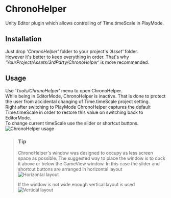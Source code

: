 # ChronoHelper
Unity Editor plugin which allows controlling of Time.timeScale in PlayMode.

## Installation
Just drop *'ChronoHelper'* folder to your project's *'Asset'* folder.  
However it's better to keep everything in order. That's why *'YourProject/Assets/3rdParty/ChronoHelper'* is more recommended.

## Usage
Use *'Tools/ChronoHelper'* menu to open ChronoHelper.  
While being in EditorMode, ChronoHelper is inactive. That is done to protect the user from accidental changing of Time.timeScale project setting.  
Right after switching to PlayMode ChronoHelper captures the default Time.timeScale in order to restore this value on switching back to EditorMode.  
To change current timeScale use the slider or shortcut buttons.  
![ChronoHelper usage](https://i.imgur.com/Y3Ryxpc.gif)

> ### Tip
> ChronoHelper's window was designed to occupy as less screen space as possible. The suggested way to place the window is to dock it above or below the GameView window. In this case the slider and shortcut buttons are arranged in horizontal layout  
> ![Horizontal layout](https://i.imgur.com/HUtGjPa.gif)
>  
> If the window is not wide enough vertical layout is used  
> ![Vertical layout](https://i.imgur.com/yW1bvEe.gif)
